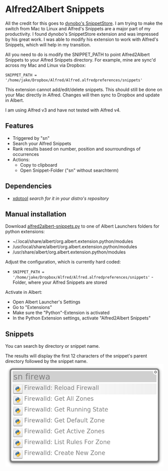 # Alfred2Albert Snippets

All the credit for this goes to [dynobo's SnippetStore](https://github.com/dynobo/SnippetStore). I am trying to make the switch from Mac to Linux and Alfred's Snippets are a major part of my productivity. I found dynobo's SnippetStore extension and was impressed by his great work. I was able to modify his extension to work with Alfred's Snippets, which will help in my transition.

All you need to do is modify the SNIPPET_PATH to point Alfred2Albert Snippets to your Alfred Snippets directory. For example, mine are sync'd across my Mac and Linux via Dropbox:
```
SNIPPET_PATH = '/home/jake/Dropbox/Alfred/Alfred.alfredpreferences/snippets'
```
This extension cannot add/edit/delete snippets. This should still be done on your Mac directly in Alfred. Changes will then sync to Dropbox and update in Albert.

I am using Alfred v3 and have not tested with Alfred v4.

## Features
- Triggered by "sn"
- Search your Alfred Snippets
- Rank results based on number, position and sourroundings of occurrences
- Actions:
   - Copy to clipboard
   - Open Snippet-Folder ("sn" without searchterm)

## Dependencies
- [xdotool](https://www.semicomplete.com/projects/xdotool) *search for it in your distro's repository*

## Manual installation
Download [alfred2albert-snippets.py](https://github.com/code-red-panda/alfred2albert-snippets/blob/master/alfred2albert-snippets.py) to one of Albert Launchers folders for python extensions:
- ~/.local/share/albert/org.albert.extension.python/modules
- /usr/local/share/albert/org.albert.extension.python/modules
- /usr/share/albert/org.albert.extension.python/modules

Adjust the configuration, which is currently hard coded:
- `SNIPPET_PATH = '/home/jake/Dropbox/Alfred/Alfred.alfredpreferences/snippets'` - Folder, where your Alfred Snippets are stored

Activate in Albert:
- Open Albert Launcher's Settings
- Go to "Extensions"
- Make sure the "Python"-Extension is activated
- In the Python Extension settings, activate "Alfred2Albert Snippets"

## Snippets
You can search by directory or snippet name.

The results will display the first 12 characters of the snippet's parent directory followed by the snippet name.
![screenshot](./search_example.png)
